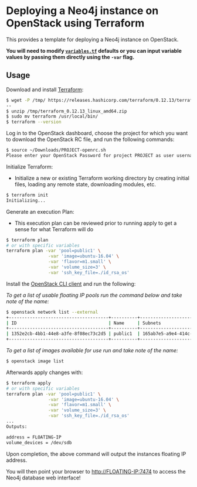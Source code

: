 # Deploying a Neo4j instance on OpenStack using Terraform

This provides a template for deploying a Neo4j instance on OpenStack.

**You will need to modify [`variables.tf`](./variables.tf) defaults or you can input variable values by passing them directly using the `-var` flag.**

## Usage

Download and install [Terraform](https://www.terraform.io/downloads.html):

```sh
$ wget -P /tmp/ https://releases.hashicorp.com/terraform/0.12.13/terraform_0.12.13_linux_amd64.zip
--
$ unzip /tmp/terraform_0.12.13_linux_amd64.zip
$ sudo mv terraform /usr/local/bin/
$ terraform --version
```

Log in to the OpenStack dashboard, choose the project for which you want to download the OpenStack RC file, and run the following commands:

```sh
$ source ~/Downloads/PROJECT-openrc.sh
Please enter your OpenStack Password for project PROJECT as user username:
```

Initialize Terraform:

- Initialize a new or existing Terraform working directory by creating
  initial files, loading any remote state, downloading modules, etc.

```sh
$ terraform init
Initializing...
```

Generate an execution Plan:

- This execution plan can be reviewed prior to running apply to get a sense for what Terraform will do

```sh
$ terraform plan
# or with specific variables
terraform plan -var 'pool=public1' \
                -var 'image=ubuntu-16.04' \
                -var 'flavor=m1.small' \
                -var 'volume_size=3' \
                -var 'ssh_key_file=./id_rsa_os'
```

Install the [OpenStack CLI client](https://docs.openstack.org/newton/user-guide/common/cli-install-openstack-command-line-clients.html) and run the following:

_To get a list of usable floating IP pools run the command below and take note of the name:_

```sh
$ openstack network list --external
+--------------------------------------+----------+--------------------------------------+
| ID                                   | Name     | Subnets                              |
+--------------------------------------+----------+--------------------------------------+
| 1352e2cb-4bb1-44e8-a3fe-8f08ec73c2d5 | public1  | 165ab7e5-a9e4-414c-8cac-88cc127453f3 |
+--------------------------------------+----------+--------------------------------------+

```

_To get a list of images available for use run and take note of the name:_

```sh
$ openstack image list
```

Afterwards apply changes with:

```sh
$ terraform apply
# or with specific variables
terraform plan -var 'pool=public1' \
                -var 'image=ubuntu-16.04' \
                -var 'flavor=m1.small' \
                -var 'volume_size=3' \
                -var 'ssh_key_file=./id_rsa_os'
...
Outputs:

address = FLOATING-IP
volume_devices = /dev/sdb
```

Upon completion, the above command will output the instances floating IP address.

You will then point your browser to [http://FLOATING-IP:7474](http://FLOATING-IP:7474) to access the Neo4j database web interface!
